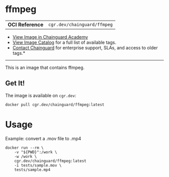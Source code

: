 <!--monopod:start-->
# ffmpeg
| | |
| - | - |
| **OCI Reference** | `cgr.dev/chainguard/ffmpeg` |


* [View Image in Chainguard Academy](https://edu.chainguard.dev/chainguard/chainguard-images/reference/ffmpeg/overview/)
* [View Image Catalog](https://console.enforce.dev/images/catalog) for a full list of available tags.
* [Contact Chainguard](https://www.chainguard.dev/chainguard-images) for enterprise support, SLAs, and access to older tags.*

---
<!--monopod:end-->

This is an image that contains ffmpeg.

## Get It!

The image is available on `cgr.dev`:

```
docker pull cgr.dev/chainguard/ffmpeg:latest
```

<!--body:start-->
# Usage

Example: convert a .mov file to .mp4

```
docker run --rm \
    -v "${PWD}":/work \
    -w /work \
    cgr.dev/chainguard/ffmpeg:latest
    -i tests/sample.mov \
    tests/sample.mp4
```
<!--body:end-->